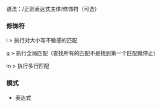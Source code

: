 语法：/正则表达式主体/修饰符（可选）

### 修饰符

i > 执行对大小写不敏感的匹配

g > 执行全局匹配（查找所有的匹配不是找到第一个匹配就停止）

m > 执行多行匹配

### 模式

* 表达式





